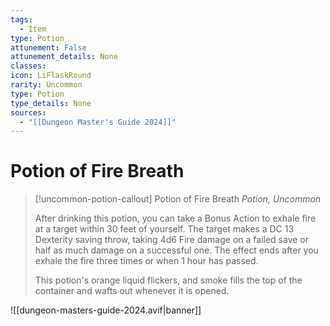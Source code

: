 ```yaml
---
tags:
  - Item
type: Potion
attunement: False
attunement_details: None
classes:
icon: LiFlaskRound
rarity: Uncommon
type: Potion
type_details: None
sources: 
  - "[[Dungeon Master's Guide 2024]]"
---
```

# Potion of Fire Breath
>[!uncommon-potion-callout] Potion of Fire Breath
>_Potion, Uncommon_
>
>After drinking this potion, you can take a Bonus Action to exhale fire at a target within 30 feet of yourself. The target makes a DC 13 Dexterity saving throw, taking 4d6 Fire damage on a failed save or half as much damage on a successful one. The effect ends after you exhale the fire three times or when 1 hour has passed.
>
>This potion's orange liquid flickers, and smoke fills the top of the container and wafts out whenever it is opened.
>


![[dungeon-masters-guide-2024.avif|banner]]